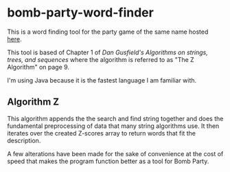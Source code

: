# **bomb-party-word-finder**
This is a word finding tool for the party game of the same name hosted [here](https://jklm.fun).

This tool is based of Chapter 1 of *Dan Gusfield's Algorithms on strings, trees, and sequences* where the algorithm is referred to as "The Z Algorithm" on page 9.

I'm using Java because it is the fastest language I am familiar with.

## **Algorithm Z**

This algorithm appends the the search and find string together and does the fundamental preprocessing of data that many string algorithms use. It then iterates over the created Z-scores array to return words that fit the description.

A few alterations have been made for the sake of convenience at the cost of speed that makes the program function better as a tool for Bomb Party.
